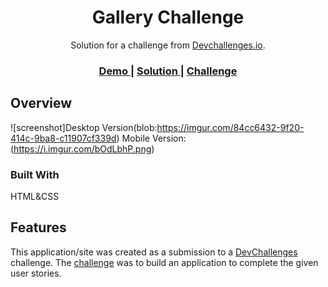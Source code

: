 <!-- Please update value in the {}  -->

<h1 align="center">Gallery Challenge</h1>

<div align="center">
   Solution for a challenge from  <a href="http://devchallenges.io" target="_blank">Devchallenges.io</a>.
</div>

<div align="center">
  <h3>
    <a href="https://nervous-bardeen-acf13b.netlify.app/">
      Demo
    </a>
    <span> | </span>
    <a href="https://github.com/Atanas97/gallery-challenge">
      Solution
    </a>
    <span> | </span>
    <a href="https://devchallenges.io/challenges/gcbWLxG6wdennelX7b8I">
      Challenge
    </a>
  </h3>
</div>

## Overview

![screenshot]Desktop Version(blob:https://imgur.com/84cc6432-9f20-414c-9ba8-c11907cf339d)
Mobile Version: (https://i.imgur.com/bOdLbhP.png)

### Built With

HTML&CSS

## Features

<!-- List the features of your application or follow the template. Don't share the figma file here :) -->

This application/site was created as a submission to a [DevChallenges](https://devchallenges.io/challenges) challenge. The [challenge](https://devchallenges.io/challenges/gcbWLxG6wdennelX7b8I) was to build an application to complete the given user stories.
